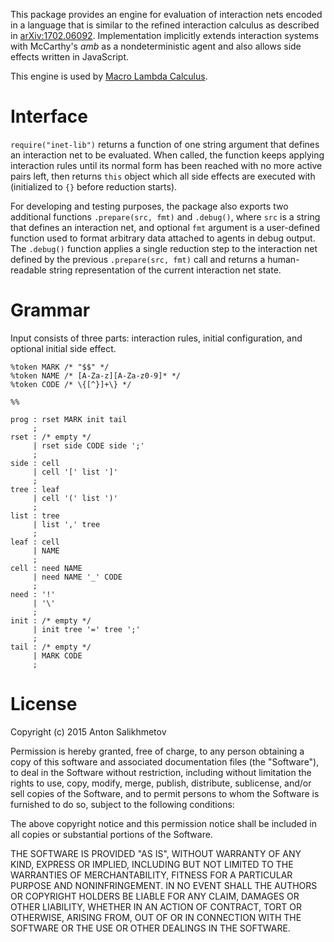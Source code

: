 This package provides an engine for evaluation of
interaction nets encoded in a language that is similar to
the refined interaction calculus as described in
[arXiv:1702.06092][1].
Implementation implicitly extends interaction systems with
McCarthy's _amb_ as a nondeterministic agent and also allows
side effects written in JavaScript.

This engine is used by [Macro Lambda Calculus][2].

[1]: https://arxiv.org/abs/1702.06092
[2]: https://www.npmjs.com/package/@alexo/lambda

# Interface

`require("inet-lib")` returns a function of one string argument
that defines an interaction net to be evaluated.
When called, the function keeps applying interaction rules until
its normal form has been reached with no more active pairs left,
then returns `this` object which all side effects are executed
with (initialized to `{}` before reduction starts).

For developing and testing purposes, the package also exports
two additional functions `.prepare(src, fmt)` and `.debug()`,
where `src` is a string that defines an interaction net, and
optional `fmt` argument is a user-defined function used to
format arbitrary data attached to agents in debug output.
The `.debug()` function applies a single reduction step to
the interaction net defined by the previous `.prepare(src, fmt)`
call and returns a human-readable string representation of
the current interaction net state.

# Grammar

Input consists of three parts: interaction rules,
initial configuration, and optional initial side effect.

```
%token MARK /* "$$" */
%token NAME /* [A-Za-z][A-Za-z0-9]* */
%token CODE /* \{[^}]+\} */

%%

prog : rset MARK init tail
     ;
rset : /* empty */
     | rset side CODE side ';'
     ;
side : cell
     | cell '[' list ']'
     ;
tree : leaf
     | cell '(' list ')'
     ;
list : tree
     | list ',' tree
     ;
leaf : cell
     | NAME
     ;
cell : need NAME
     | need NAME '_' CODE
     ;
need : '!'
     | '\'
     ;
init : /* empty */
     | init tree '=' tree ';'
     ;
tail : /* empty */
     | MARK CODE
     ;
```

# License

Copyright (c) 2015 Anton Salikhmetov

Permission is hereby granted, free of charge, to any person obtaining a copy
of this software and associated documentation files (the "Software"), to deal
in the Software without restriction, including without limitation the rights
to use, copy, modify, merge, publish, distribute, sublicense, and/or sell
copies of the Software, and to permit persons to whom the Software is
furnished to do so, subject to the following conditions:

The above copyright notice and this permission notice shall be included in
all copies or substantial portions of the Software.

THE SOFTWARE IS PROVIDED "AS IS", WITHOUT WARRANTY OF ANY KIND, EXPRESS OR
IMPLIED, INCLUDING BUT NOT LIMITED TO THE WARRANTIES OF MERCHANTABILITY,
FITNESS FOR A PARTICULAR PURPOSE AND NONINFRINGEMENT.  IN NO EVENT SHALL THE
AUTHORS OR COPYRIGHT HOLDERS BE LIABLE FOR ANY CLAIM, DAMAGES OR OTHER
LIABILITY, WHETHER IN AN ACTION OF CONTRACT, TORT OR OTHERWISE, ARISING FROM,
OUT OF OR IN CONNECTION WITH THE SOFTWARE OR THE USE OR OTHER DEALINGS IN
THE SOFTWARE.
